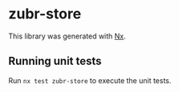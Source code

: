 # zubr-store

This library was generated with [Nx](https://nx.dev).

## Running unit tests

Run `nx test zubr-store` to execute the unit tests.
